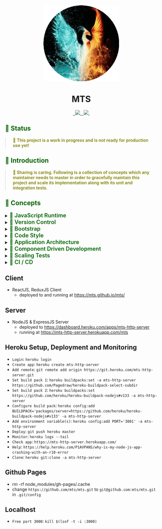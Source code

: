 <p align="center">
  <img width="250px" height="250px" src=".docs/image/logo.jpg">
</p>

<h1 align="center">MTS</h1>

<p align="center">
  <a aria-label="npm package" href="https://www.npmjs.com/package/mts-client">
    <img alt="" src="https://img.shields.io/npm/v/mts-client.svg">
  </a>

  <a aria-label="travis build" href="https://travis-ci.org/mts/mts">
    <img alt="" src="https://img.shields.io/travis/mts/mts.svg?logo=travis">
  </a>

  <a href="https://codecov.io/gh/mts/mts">
    <img src="https://codecov.io/gh/mts/mts/branch/master/graph/badge.svg" />
  </a>

  <a aria-label="downloads" href="http://npm-stat.com/charts.html?package=mts-client&from=2018-10-13">
    <img alt="" src="https://img.shields.io/npm/dm/mts-client.svg">
  </a>

  <a aria-label="last commit" href="https://github.com/mts/mts/commits/master">
    <img alt="" src="https://img.shields.io/github/last-commit/mts/mts.svg">
  </a>

  <a aria-label="contributors graph" href="https://github.com/mts/mts/graphs/contributors">
    <img src="https://img.shields.io/github/contributors/mts/mts.svg">
  </a>

  <a aria-label="license" href="https://github.com/mts/mts/blob/master/LICENSE">
    <img src="https://img.shields.io/github/license/mts/mts.svg" alt="">
  </a>
</p>

<h2 style="color: #006400;">🗿 Status</h2>

<blockquote style="margin: 0; padding: 0 24px; color: olive; font-weight: 600; font-size:1em">🐝 This project is a work in progress and is not ready for production use yet!</blockquote>

<h2 style="color: #006400;">🗿 Introduction</h2>

<blockquote style="margin: 0; padding: 0 24px; color: olive; font-weight: 600; font-size:1em">🐝 Sharing is caring. Following is a collection of concepts which any maintainer needs to master in order to gracefully maintain this project and scale its implementation along with its unit and integration tests.</blockquote>

<h2 style="color: #006400;">🗿 Concepts</h2>

<details>
  <summary><span style="color: #006400; font-weight: 600; font-size:1.3em"> 📗 JavaScript Runtime</span></summary>
  <blockquote style="margin: 0; padding: 0 24px">
    <details>
      <summary style="color: #006400;">Node.js</summary>
      <blockquote style="margin: 0; padding: 0 24px">
        <details>
          <summary style="color: #006400;">📜 Node</summary>
          <blockquote style="margin: 0; padding: 0 24px">
            <ul>
              <li>Package(s): <a style="color: #006400;" href="https://github.com/nodejs/node">node</a> repository on GitHub</li>
              <li>Information: <strong><em>Node is required to bootstrap the project. Linting, formatting, testing and building scripts run all on Node.</em></strong></li>
            </ul>
          </blockquote>
        </details>
      </blockquote>
    </details>
  </blockquote>
</details>

<details>
  <summary><span style="color: #006400; font-weight: 600; font-size:1.3em"> 📗 Version Control</span></summary>
  <blockquote style="margin: 0; padding: 0 24px">
    <details>
      <summary style="color: #006400;">Git (self)</summary>
      <blockquote style="margin: 0; padding: 0 24px">
        <details>
        <summary style="color: #006400;">📜 Git</summary>
          <blockquote style="margin: 0; padding: 0 24px">
            <ul>
              <li><a style="color: #006400;" href="https://git-scm.com/">Git</a> distributed version control system</li>
              <li><a style="color: #006400;" href="https://www.atlassian.com/git/tutorials/learn-git-with-bitbucket-cloud">Git Commands</a> documentation by Atlassian</li>
              <li>Information: <strong><em>Project source code is maintained in a Git repository. Using Git commands through the command prompt or a Git Client is essential.</em></strong></li>
            </ul>
          </blockquote>
        </details>
      </blockquote>
    </details>
    <details>
      <summary style="color: #006400;">Git Hooks</summary>
      <blockquote style="margin: 0; padding: 0 24px">
        <details>
        <summary style="color: #006400;">📜 Using Git Hooks</summary>
          <blockquote style="margin: 0; padding: 0 24px">
            <ul>
              <li>Package(s): <a style="color: #006400;" href="https://github.com/typicode/husky">husky</a> repository on GitHub</li>
              <li>Setup file(s):<a style="color: #006400;" href="https://github.com/mts/mts/blob/master/.huskyrc">.huskyrc</a></li>
              <li>Script(s) in project's package.json: n/a</li>
              <li>Information: <strong><em>Husky utilizes Git hooks such as pre-commit and pre-push</em></strong></li>
            </ul>
          </blockquote>
        </details>
        <details>
          <summary style="color: #006400;">📜 Running linters and testers against staged git files</summary>
          <blockquote style="margin: 0; padding: 0 24px">
            <ul>
              <li>Package(s): <a style="color: #006400;" href="https://github.com/okonet/lint-staged">lint-staged</a> repository on GitHub</li>
              <li>Setup file(s):
                <a style="color: #006400;" href="https://github.com/mts/mts/blob/master/.lintstagedrc">.lintstagedrc</a>
              </li>
              <li>Script(s) in project's package.json: n/a</li>
              <li>Information: <strong><em>lint-staged runs linters and testers against staged git files. Using lint-staged combined with husky and thus targeting pre-commit and pre-push Git hooks prevents source code not conforming to linting rules and formatting style being committed or pushed to the Git repository's origin</em></strong></li>
            </ul>
          </blockquote>
        </details>
      </blockquote>
    </details>
    <details>
      <summary style="color: #006400;">Git Client</summary>
      <blockquote style="margin: 0; padding: 0 24px">
        <details>
          <summary style="color: #006400;">📜 Git Kraken</summary>
          <blockquote style="margin: 0; padding: 0 24px">
            <ul>
              <li><a style="color: #006400;" href="https://www.gitkraken.com/">Website</a></li>
              <li>Information: <strong><em>The coolest, the finest and the best Git client in the world 👌 Over 1.5 Million GitKraken Users❗</em></strong></li>
            </ul>
          </blockquote>
        </details>
        <details>
          <summary style="color: #006400;">📜 Sourcetree</summary>
          <blockquote style="margin: 0; padding: 0 24px">
            <ul>
              <li><a style="color: #006400;" href="https://www.sourcetreeapp.com/">Website</a></li>
              <li>Information: <strong><em>Sourcetree simplifies how you interact with your Git repositories so you can focus on coding. Visualize and manage your repositories through Sourcetree's simple Git GUI.</em></strong></li>
            </ul>
          </blockquote>
        </details>
      </blockquote>
    </details>
  </blockquote>
</details>

<details>
  <summary><span style="color: #006400; font-weight: 600; font-size:1.3em"> 📗 Bootstrap</span></summary>
  <blockquote style="margin: 0; padding: 0 24px">
    <details>
      <summary style="color: #006400;">Install</summary>
      <blockquote style="margin: 0; padding: 0 24px">
        Run <kbd>rm -rf node_modules package-lock.json && npm install</kbd> for<br>
        <kbd>repository root</kbd>, <kbd>packages/http-server folder</kbd> and <kbd>packages/client folder</kbd><br>
        <strong><em> to remove node_modules directory, package-lock.json file and install all packages from scratch</em></strong>
      </blockquote>
    </details>
    <details>
      <summary style="color: #006400;">Bootstrap</summary>
      <blockquote style="margin: 0; padding: 0 24px">
        Run <kbd>npm run bootstrap</kbd>
        <strong><em>to run linting, formatting, testing and building sequentially</em></strong>
      </blockquote>
    </details>
    <details>
      <summary style="color: #006400;">Start</summary>
      <blockquote style="margin: 0; padding: 0 24px">
        Run <kbd>npm start</kbd><strong><em> in 1st terminal in packages/http-server folder to start up http-server</em></strong><br>
        Run <kbd>npm start</kbd><strong><em> in 2nd terminal in packages/client to start up webpack-dev-server</em></strong><br>
        Run <kbd>npm run test -- --watch --onlyChanged --verbose</kbd><strong><em> in 3rd terminal to let Jest watch changed tests</em></strong><br>
      </blockquote>
    </details>
    <details>
      <summary style="color: #006400;">Dynamic Code Splitting</summary>
      <blockquote style="margin: 0; padding: 0 24px">
        <ul>
          <li><strong><em>Babel</em></strong> enables parsing dynamic imports through <a href="https://babeljs.io/docs/en/babel-plugin-syntax-dynamic-import">@babel/plugin-syntax-dynamic-import</a> since <a href="https://babeljs.io/blog/2019/07/03/7.5.0">v7.5.0</a></li>
          <li><strong><em>Webpack</em></strong> recommends this <a href="https://webpack.js.org/guides/code-splitting/#dynamic-imports">technique</a> instead of the legacy webpack-specific approach through optimization.splitChunks configuration option.
          </li>
        </ul>
      </blockquote>
    </details>
  </blockquote>
</details>

<details>
  <summary><span style="color: #006400; font-weight: 600; font-size:1.3em"> 📗 Code Style</span></summary>
  <blockquote style="margin: 0; padding: 0 24px">
    <details>
      <summary style="color: #006400;">Code Linting</summary>
      <blockquote style="margin: 0; padding: 0 24px">
        <details>
          <summary style="color: #006400;">📜 JavaScript</summary>
          <blockquote style="margin: 0; padding: 0 24px">
            <ul>
              <li>Package(s): 
                <ul>
                  <li><a style="color: #006400;" href="https://github.com/eslint/eslint">eslint</a> repository on GitHub</li>
                  <li><a style="color: #006400;" href="https://github.com/SublimeLinter/SublimeLinter-eslint">SublimeLinter-eslint</a> for Sublime Text</li>
                  <li><a style="color: #006400;" href="https://github.com/microsoft/vscode-eslint">vscode-eslint</a> for Visual Studio Code</li>
                  <li><a style="color: #006400;" href="http://plugins.jetbrains.com/plugin/7494-eslint">eslint plugin</a> for Webstorm and ItelliJ</li>
                </ul>
              </li>
              <li>Setup file(s):
                <a style="color: #006400;" href="https://github.com/mts/mts/blob/master/.eslintrc">.eslintrc</a>,
                <a style="color: #006400;" href="https://github.com/mts/mts/blob/master/.eslintignore">.eslintignore</a>
              </li>
              <li>JavaScript Style Guide(s):
                <a style="color: #006400;" href="https://github.com/airbnb/javascript">AirBnb JavaScript Style Guide</a>,
                <a style="color: #006400;" href="https://github.com/airbnb/javascript/tree/master/react">Airbnb React/JSX Style Guide</a>
              </li>
              <li>Script(s) in project's package.json:
                <ul>
                  <li>"lint:format": "npm-run-all lint format"</li>
                  <li>"lint": "npm-run-all lint:js:jsx lint:scss"</li>
                  <li>"lint:js:jsx": "eslint --ext .js --ext .jsx packages/**/src/**/*.{js,jsx} --fix"</li>
                </ul>
              </li>
              <li>Information: <strong><em>Linting scripts meant for JavaScript files recursively go through all js, jsx files under the src directory checking if the source code conforms to ESLint linting rules, applying auto fixes if possible and outputs all other violations through the console.</em></strong></li>
            </ul>
          </blockquote>
        </details>
        <details>
          <summary style="color: #006400;">📜 Sass</summary>
          <blockquote style="margin: 0; padding: 0 24px">
            <ul>
              <li>Package(s): 
                <ul>
                  <li><a style="color: #006400;" href="https://github.com/stylelint/stylelint">stylelint</a> repository on GitHub</li>
                  <li><a style="color: #006400;" href="https://github.com/SublimeLinter/SublimeLinter-stylelint">SublimeLinter-stylelint</a> for Sublime Text</li>
                  <li><a style="color: #006400;" href="https://github.com/shinnn/vscode-stylelint">vscode-stylelint</a> for Visual Studio Code</li>
                  <li><a style="color: #006400;" href="https://www.jetbrains.com/help/idea/using-stylelint-code-quality-tool.html">activate stylelint</a> for Webstorm and ItelliJ</li>
                </ul>
              </li>
              <li>Setup file(s):
                <a style="color: #006400;" href="https://github.com/mts/mts/blob/master/.stylelintrc">.stylelintrc</a>,
                <a style="color: #006400;" href="https://github.com/mts/mts/blob/master/.stylelintignore">.stylelintignore</a>
              </li>
              <li>CSS Style Guide(s):
                <a style="color: #006400;" href="https://github.com/airbnb/css">Airbnb CSS / Sass Styleguide</a>
              </li>
              <li>Script(s) in project's package.json:
                  <ul>
                    <li>"lint:format": "npm-run-all lint format"</li>
                    <li>"lint": "npm-run-all lint:js:jsx lint:scss"</li>
                    <li>"lint:scss": "stylelint \"packages/**/src/**/*.scss\" --syntax=scss --fix"</li>
                  </ul>
              </li>
              <li>Information: <strong><em>Linting scripts meant for Sass files recursively go through all scss files under the src directory checking if the source code conforms to Stylelint linting rules, applying auto fixes if possible and outputs all other violations through the console.</em></strong></li>
            </ul>
          </blockquote>
        </details>
      </blockquote>
    </details>
    <details>
      <summary style="color: #006400;">Code Formatting</summary>
      <blockquote style="margin: 0; padding: 0 24px">
        <details>
        <summary style="color: #006400;">📜 HTML, JavaScript and Sass</summary>
          <blockquote style="margin: 0; padding: 0 24px">
            <ul>
              <li>Package(s): 
                <ul>
                  <li><a style="color: #006400;" href="https://github.com/prettier/prettier">prettier</a> repository on GitHub</li>
                  <li><a style="color: #006400;" href="https://github.com/jonlabelle/SublimeJsPrettier">SublimeJsPrettier</a> for Sublime Text</li>
                  <li><a style="color: #006400;" href="https://github.com/prettier/prettier-vscode">prettier-vscode</a> for Visual Studio Code</li>
                  <li><a style="color: #006400;" href="https://plugins.jetbrains.com/plugin/10456-prettier">prettier plugin</a> for Webstorm and ItelliJ</li>
                </ul>
              </li>
              <li>Setup file(s):
                <a style="color: #006400;" href="https://github.com/mts/mts/blob/master/.prettierrc">.prettierrc</a>,
                <a style="color: #006400;" href="https://github.com/mts/mts/blob/master/.prettierignore">.prettierignore</a>
              </li>
              <li>Script(s) in project's package.json:
                <ul>
                  <li>"format": "npm-run-all format:js:jsx format:scss"</li>
                  <li>"format:js:jsx": "prettier --write \"packages/**/src/**/*.{js,jsx}\""</li>
                  <li>"format:scss": "prettier --write \"packages/**/src/**/*.scss\""</li>
                </ul>
              </li>
              <li>Information: <strong><em>Code formatting scripts meant for JavaScript and Sass files recursively go through all js, jsx and scss files under the src directory enforcing a consistent style by parsing code and re-printing it with its own rules that take the maximum line length into account, wrapping code when necessary.</em></strong></li>
            </ul>
          </blockquote>
        </details>
      </blockquote>
    </details>
    <details>
      <summary style="color: #006400;">File Formatting</summary>
      <blockquote style="margin: 0; padding: 0 24px">
        <details>
        <summary style="color: #006400;">📜 EditorConfig</summary>
          <blockquote style="margin: 0; padding: 0 24px">
            <ul>
              <li>Package(s):
                <ul>
                  <li><a style="color: #006400;" href="https://github.com/editorconfig">editorconfig</a> repository on GitHub</li>
                  <li><a style="color: #006400;" href="https://github.com/editorconfig/editorconfig-sublime">editorconfig-sublime</a> for Sublime Text</li>
                  <li><a style="color: #006400;" href="https://github.com/editorconfig/editorconfig-vscode">editorconfig-vscode</a> for Visual Studio Code</li>
                  <li><a style="color: #006400;" href="https://github.com/editorconfig/editorconfig-jetbrains">editorconfig-jetbrains</a> for Webstorm and IntelliJ</li>
                </ul>
              </li>
              <li>Setup file(s):
                <a style="color: #006400;" href="https://github.com/mts/mts/blob/master/.editorconfig">.editorconfig</a>
              </li>
              <li>Script(s) in project's package.json: n/a</li>
              <li>Information: <strong><em>File formatting configuration helps maintain consistent coding styles for multiple developers working on the same project across various editors and IDEs</em></strong></li>
            </ul>
          </blockquote>
        </details>
      </blockquote>
    </details>
  </blockquote>
</details>

<details>
  <summary><span style="color: #006400; font-weight: 600; font-size:1.3em"> 📗 Application Architecture</span></summary>
  <blockquote style="margin: 0; padding: 0 24px">
    <details>
      <summary style="color: #006400;">State Container</summary>
      <blockquote style="margin: 0; padding: 0 24px">
        <details>
          <summary style="color: #006400;">📜 Redux</summary>
          <blockquote style="margin: 0; padding: 0 24px">
            <ul>
              <li>Package(s): 
                <ul>
                  <li><a style="color: #006400;" href="https://github.com/reduxjs/redux">redux</a> repository on GitHub</li>
                  <li><a style="color: #006400;" href="https://github.com/reduxjs/react-redux">react-redux</a> repository on GitHub</li>
                </ul>
              </li>
              <li>Setup file(s):
                <a style="color: #006400;" href="https://github.com/mts/mts/blob/master/packages/client/src/store/client.js">client.js</a> for regular store,
                <a style="color: #006400;" href="https://github.com/mts/mts/blob/master/packages/library/src/store/mock.js">mock.js</a> for mock store
              </li>
              <li>Script(s) in project's package.json: n/a</li>
              <li>Information: 
                <details>
                  <summary style="color: #006400;">Flux</summary>
                  <blockquote style="margin: 0; padding: 0 24px">
                    This project implements <a href="https://facebook.github.io/flux/">Flux </a>based application architecture through Redux state container and React integration for Redux. <br>
                    Components initiate changes by dispatching actions or thunks<br>
                    <img width="400px" height="250px" src=".docs/image/flux-component.png"> <br>
                    Dispatcher processes dispatched actions and thunks and reducer releases new state<br>
                    <img width="400px" height="250px" src=".docs/image/flux-flow.png"> <br>
                  </blockquote>
                </details>
                <details>
                  <summary style="color: #006400;">Store</summary>
                  <blockquote style="margin: 0; padding: 0 24px">
                    <ul>
                      <li>Each application in this project has a Redux store which implements the following:
                        <ul>
                          <li><strong><em>Actions</em></strong> to dispatch when mutating existing state in a syncronous flow</li>
                          <li><strong><em>Thunks</em></strong> to dispatch when mutating existing state in an asyncronous flow through redux-thunk middleware</li>
                          <li><strong><em>Reducer</em></strong> which takes existing state and an action as arguments and returns a new state. Immutability is achieved by spreading existing state to the level of mutation in the nested data structure</li>
                          <li><strong><em>State</em></strong>
                            <ul>
                              <li><strong><em>Default state</em></strong> to be used by the actual application store which consists of the following three partitions:
                                <ul>
                                  <li>context partition reflects user's signed in and authorization response states</li>
                                  <li>api partition reflects all from API endpoints' response states</li>
                                  <li>ui partition reflects all atomic design patterns' states</li>
                                </ul>
                              </li>
                              <li><strong><em>Mock state</em></strong>  to be used by a mock store when rendering snapshots and stories <br>
                                  Mock state consists of exactly the same context, api and ui partitions populated by static data.
                              </li>
                            </ul>
                          </li>
                        </ul>
                      </li>
                      <li>
                        <strong><em>Difference actions and thunks</em></strong> is that the redux dispatcher passes a dispached action onto the reducer as second argument whereas it directly calls the thunk instead.
                      </li>
                      <li>
                        <strong><em>AppStore class</em></strong> is meant to serve as application's state container and extends a base store called <strong><em>Store</em></strong> which sets
                        <ul> 
                          <li>the default application state in setAppDefaultState()</li>
                          <li>application state container in setAppStore()</li>
                          <li>populates application state in setAppCompleteState()</li>
                          <li>sets hot module reloading in setHotModuleReloading() when Webpack HotModuleReplacementPlugin interface is exposed under the module.hot property.</li>
                        </ul>
                      </li>
                        <li>
                          <strong><em>Store class</em></strong> sets redux-thunk as thunk middleware for redux in setMiddlewares() and composes enhancers in setEnhancer() when initialized.
                        </li>
                    </ul>
                  </blockquote>
                </details>
              </li>
            </ul>
          </blockquote>
        </details>
      </blockquote>
    </details>
  </blockquote>
</details>

<details>
  <summary><span style="color: #006400; font-weight: 600; font-size:1.3em"> 📗 Component Driven Development</span></summary>
  <blockquote style="margin: 0; padding: 0 24px">
    <details>
      <summary style="color: #006400;">Methodology</summary>
      <blockquote style="margin: 0; padding: 0 24px">
        <details>
          <summary style="color: #006400;">📜 Atomic Design</summary>
          <blockquote style="margin: 0; padding: 0 24px">
            <ul>
              <li><strong><em><a style="color: #006400;" href="http://bradfrost.com/blog/post/atomic-web-design/#atoms">Atoms: </a></em></strong>Each Atom renders an atomic piece of UI</li>
              <li><strong><em><a style="color: #006400;" href="http://bradfrost.com/blog/post/atomic-web-design/#molecules">Molecules: </a></em></strong>Each molecule renders a composition of atoms</li>
              <li><strong><em><a style="color: #006400;" href="http://bradfrost.com/blog/post/atomic-web-design/#organisms">Organism: </a></em></strong>Each application of this project implements an organism called Landing which renders a composition of molecules</li>
              <li><strong><em><a style="color: #006400;" href="http://bradfrost.com/blog/post/atomic-web-design/#templates">Templates: </a></em></strong>Templates consist mostly of groups of organisms stitched together to form pages</li>
              <li><strong><em><a style="color: #006400;" href="http://bradfrost.com/blog/post/atomic-web-design/#pages">Pages: </a></em></strong>Pages are specific instances of templates</li>
            </ul>
          </blockquote>
        </details>
      </blockquote>
    </details>
    <details>
      <summary style="color: #006400;">Rendering</summary>
      <blockquote style="margin: 0; padding: 0 24px">
        <details>
          <summary style="color: #006400;">📜 React</summary>
          <blockquote style="margin: 0; padding: 0 24px">
            <ul>
              <li><strong><em>Component Type: </em></strong> Preferred choice of component type is staless functional</li>
              <li><strong><em>Component Partitions: </em></strong>Each component implements the following partitions along with an index.js
                <ul>
                  <li><strong><em>.jsx file: </em></strong>Contains the main UI implementation</li>
                  <li><strong><em>.scss (optional) file: </em></strong>Used in case of any component specific Sass styling implementation</li>
                  <li><strong><em>.props.js file: </em></strong>Exposes default props to the component </li>
                  <li><strong><em>.int.render.js file: </em></strong>Exposes various flavors of the component to snapshots and stories for integration testing purposes</li>
                  <li><strong><em>.int.test.js file: </em></strong>Implements snapshots for flavors of the component exposed by .int.render.js</li>
                  <li><strong><em>.int.story.js file: </em></strong>Implements stories for flavors of the component exposed by .int.render.js</li>
                </ul>
              </li>
            </ul>
          </blockquote>
        </details>
      </blockquote>
    </details>
  </blockquote>
</details>

<details>
  <summary><span style="color: #006400; font-weight: 600; font-size:1.3em"> 📗 Scaling Tests</span></summary>
  <blockquote style="margin: 0; padding: 0 24px">
    <details>
      <summary style="color: #006400;">Testing Strategy</summary>
      <blockquote style="margin: 0; padding: 0 24px">
        <ul>
          <li>Information: <strong><em> Testing strategy consists of<br>
            <ul>
              <li>
                Unit testing covering regular logic by implementing <a href="https://jestjs.io/">Jest unit tests</a>
              </li>
              <li>
                Integration testing covering UI logic, look and feel and responsiveness by implementing<br>
                <a href="https://jestjs.io/">Jest Snapshots</a> and
                <a href="https://github.com/storybookjs/storybook">Storybook stories</a>
              </li>
            </ul>
            </em></strong>
          </li>
          <li><img width="500px" height="250px" src=".docs/image/testing-strategy.jpg"></li>
        </ul>
      </blockquote>
    </details>
    <details>
      <summary style="color: #006400;">Code Coverage Report</summary>
      <blockquote style="margin: 0; padding: 0 24px">
        <ul>
          <li>Information: <strong><em> Code coverage thresholds are setup in
            <a style="color: #006400;" href="https://github.com/mts/mts/blob/master/jest.config.js">jest.config.js</a><br></em></strong>
          </li>
          <li><img width="650px" height="800px" src=".docs/image/code-coverage-report.jpg"></li>
        </ul>
      </blockquote>
    </details>    
    <details>
      <summary style="color: #006400;">Scaling Unit Tests</summary>
      <blockquote style="margin: 0; padding: 0 24px">
        <details>
          <summary style="color: #006400;">📜 Unit tests run by Jest</summary>
          <blockquote style="margin: 0; padding: 0 24px">
            <ul>
              <li>Package(s): <a style="color: #006400;" href="https://github.com/facebook/jest">jest</a> repository on GitHub</li>
              <li>Setup file(s):
                <a style="color: #006400;" href="https://github.com/mts/mts/blob/master/jest.config.js">jest.config.js</a>,
                <a style="color: #006400;" href="https://github.com/mts/mts/blob/master/jest.setup.js">jest.setup.js</a>
              </li>
              <li>Script(s) in project's package.json:
                <ul>
                  <li>"test": "jest -u --no-cache --silent --runInBand --coverage"</li>
                  <li>"test:coverage": "jest --coverage --silent"</li>
                </ul>
              </li>
              <li>Information:
                <strong><em>
                <ul>
                  <li>Check out <a style="color: #006400;" href="https://jestjs.io/">Jest </a> documentation by Facebook</li>
                  <li>Each JavaScript file whose implementation is subject to unit testing must have a .test.js file in the __tests__ directory at the same level with the targeted implementation</li>
                  <li>Test blocks must be implemented conforming to the Arrange, Act, Assert pattern</li>
                  <li>Using Jest API
                    <ul>
                      <li>
                        <details>
                          <summary><a style="color: #006400;" href="https://jestjs.io/docs/en/tutorial-async#async-await">async/await</a> Test blocks covering asyncronous functions must be implemented conforming to the following pattern</summary>
                          <blockquote style="margin: 0; padding: 0 24px">
                            <code>
                              test('must ...', async () => {
                                ...
                                await expect(someFunction).someExpectMethod()
                              })
                            </code>
                          </blockquote>
                        </details>
                      </li>
                      <li>
                        <details>
                          <summary><a style="color: #006400;" href="https://jestjs.io/docs/en/api#describename-fn">describe()</a> must be used to group related tests conforming to the following pattern</summary>
                          <blockquote style="margin: 0; padding: 0 24px">
                            <code>
                              describe('file name of module under test', () => {
                                beforeEach(() => {
                                  jest.resetModules()
                                  ...
                                })
                                afterEach(() => {
                                  jest.clearAllMocks()
                                  ...
                                }
                                describe('name of function as the unit under test', () => {
                                  test('must do something', () => {
                                  })
                                  test('must do something else', () => {
                                  })
                                })
                              })
                            </code>
                          </blockquote>
                        </details>
                      </li>
                      <li>
                        <details>
                          <summary><a style="color: #006400;" href="https://jestjs.io/docs/en/jest-object#jestmockmodulename-factory-options">jest.mock()</a> must be used to mock dependency modules</summary>
                          <blockquote style="margin: 0; padding: 0 24px">
                            <code>
                              jest.mock('some dependency module name or relative path with module name', () => ({
                                someExposedFunction: () => ({}),
                                someOtherExposedFunction: jest.fn(),
                              }))
                            </code>
                          </blockquote>
                        </details>
                      </li>
                      <li>
                        <details>
                          <summary><a style="color: #006400;" href="https://nodejs.org/api/modules.html#modules_require_id">require()</a> must be used to access a mocked dependency module</summary>
                          <blockquote style="margin: 0; padding: 0 24px">
                            <code>
                              const someModuleMockObject = require('some-module')
                              const someOtherModuleMockObject = require('../../../relative-path-to/some-module')
                            </code>
                          </blockquote>
                        </details>
                      </li>
                      <li>
                        <details>
                          <summary><a style="color: #006400;" href="https://jestjs.io/docs/en/jest-object#jestspyonobject-methodname">jest.spyOn()</a> must be used to mock functions exposed by mocked dependency modules conforming to the following pattern</summary>
                          <blockquote style="margin: 0; padding: 0 24px">
                            <code>
                              jest.spyOn(requiredMockObject, 'functionExposedByRequiredMockObject')
                            </code>
                          </blockquote>
                        </details>
                      </li>
                      <li>
                        <details>
                          <summary><a style="color: #006400;" href="https://jestjs.io/docs/en/mock-function-api#mockfnmockimplementationfn">jest.mockImplementation()</a> must be used to mock the implementations of mocked functions exposed by mocked dependency modules conforming to the following pattern</summary>
                          <blockquote style="margin: 0; padding: 0 24px">
                            <code>
                              jest.spyOn(requiredMockObject, 'functionExposedByRequiredMockObject').mockImplementation(jest.fn())
                              jest.spyOn(requiredMockObject, 'functionExposedByRequiredMockObject').mockImplementation(jest.fn() => { replace with desired implementation})
                            </code>
                          </blockquote>
                        </details>
                      </li>
                      <li>
                        <details>
                          <summary><a style="color: #006400;" href="https://jestjs.io/docs/en/mock-function-api#mockfnmockreturnvaluevalue">jest.mockReturnValue()</a> must be used to mock return values of mocked functions exposed by mocked dependency modules conforming to the following pattern</summary>
                          <blockquote style="margin: 0; padding: 0 24px">
                            <code>
                              jest.spyOn(requiredMockObject, 'functionExposedByRequiredMockObject').mockReturnValue(someValue)
                            </code>
                          </blockquote>
                        </details>
                      </li>
                      <li>
                        <details>
                          <summary><a style="color: #006400;" href="https://jestjs.io/docs/en/expect">expect()</a> must be used to assert expected values against received values using any of the expect <a style="color: #006400;" href="https://jestjs.io/docs/en/expect">methods conforming to the following pattern</a></summary>
                          <blockquote style="margin: 0; padding: 0 24px">
                            <code>
                              expect(someMockFunction).toHaveBeenCalled()
                              expect(someMockFunction).not.toHaveBeenCalled()
                              ...
                              expect(someMockFunction).toHaveBeenCalledTimes(someNumber)
                              expect(someMockFunction).not.toHaveBeenCalled()
                              ...
                              expect(someMockFunction).toHaveBeenCalledWith({ someObjectProperty: 'some-value', someOtherObjectProperty; expect.any(Boolean)})
                              ...
                              expect(someObject).toMatchObject(someOtherObject)
                              expect(someObject).not.toMatchObject(someOtherObject)
                              ...
                              expect(someObject).toBe(someOtherObject)
                              expect(someObject).not.toBe(someOtherObject)
                              ...
                              expect(someValue).toEqual(someOtherValue)
                              expect(someValue).not.toEqual(someOtherValue)
                              ...
                              expect(someObject).toBeUndefined()
                              expect(someObject).not.toBeUndefined()
                              ...
                              expect(somevAlue).toBeTruthy()
                              expect(somevAlue).toBeFalsy()
                            </code>
                          </blockquote>
                        </details>
                      </li>
                    </ul>
                  </li>
                </ul>
                </em></strong>
              </li>
            </ul>
          </blockquote>
        </details>
      </blockquote>
    </details>
    <details>
      <summary style="color: #006400;">Scaling Integration Tests</summary>
      <blockquote style="margin: 0; padding: 0 24px">
        <details>
          <summary style="color: #006400;">📜 Snapshots run by Jest</summary>
          <blockquote style="margin: 0; padding: 0 24px">
            <ul>
              <li>Package(s):
                <ul>
                  <li><a style="color: #006400;" href="https://github.com/facebook/jest">jest</a> repository on GitHub</li>
                </ul>
              </li>
              <li>Setup file(s):
                <a style="color: #006400;" href="https://github.com/mts/mts/blob/master/jest.config.js">jest.config.js</a>,
                <a style="color: #006400;" href="https://github.com/mts/mts/blob/master/jest.setup.js">jest.setup.js</a>
              </li>
              <li>Script(s) in project's package.json:
                <ul>
                  <li>"test": "jest -u --no-cache --silent --runInBand --coverage"</li>
                  <li>"test:coverage": "jest --coverage --silent"</li>
                </ul>
              </li>
              <li>Information:
                <strong><em>
                <ul>
                  <li>Check out <a style="color: #006400;" href="https://jestjs.io/">Jest </a> documentation by Facebook</li>
                  <li>Each UI component whose jsx render implementation is subject to integration testing <br>
                      must have a .int.test.js file with snapshots of various flavors of the component in the __tests__ directory at the same level with the targeted implementation</li>
                  <li>Using Jest API
                    <ul>
                      <li>
                        <details>
                          <summary><a style="color: #006400;" href="https://jestjs.io/docs/en/snapshot-testing#snapshot-testing-with-jest">Snapshot Testing with Jest</a> Snapshots must be implemented conforming to the following pattern</summary>
                          <blockquote style="margin: 0; padding: 0 24px">
                            <code>
                            describe('<SomeComponent />', () => {
                              describe('Snaphot', () => {
                                test('must match composition', () => {
                                  expect(global.renderToJSON(<SomeComponent />)).toMatchSnapshot()
                                })
                              })
                            })
                            </code>
                          </blockquote>
                        </details>
                      </li>
                    </ul>
                  </li>
                </ul>
                </em></strong>
              </li>
            </ul>
          </blockquote>
        </details>
        <details>
          <summary style="color: #006400;">📜 Stories run by Storybook</summary>
          <blockquote style="margin: 0; padding: 0 24px">
            <ul>
              <li>Package(s):
                <ul>
                  <li><a style="color: #006400;" href="https://github.com/storybookjs/storybook">storybook</a> repository on GitHub</li>
                </ul>
              </li>
              <li>Setup file(s):
                <a style="color: #006400;" href="https://github.com/mts/mts/blob/master/.storybook/addons.js">addons.js</a>,
                <a style="color: #006400;" href="https://github.com/mts/mts/blob/master/.storybook/config.js">config.js</a> for storybook
              </li>
              <li>Script(s) in project's package.json:
                <ul>
                  <li>"start-storybook": "NODE_ENV=develop start-storybook -p 3003 -c .storybook"</li>
                </ul>
              </li>
              <li>Information:
                <strong><em>
                <ul>
                  <li>Check out <a style="color: #006400;" href="https://storybook.js.org/docs/basics/introduction/">Storybook </a> documentation by Storybook.js</li>
                  <li>Each UI component whose jsx render implementation is subject to integration testing <br>
                      must have a .int.story.js file with stories of various flavors of the component in the __tests__ directory at the same level with the targeted<br>implementation</li>
                  <li>Using Storybook API
                    <ul>
                      <li>
                        <details>
                          <summary><a style="color: #006400;" href="https://storybook.js.org/docs/basics/writing-stories/#docs-content">Writing Stories with Storybook</a> Stories must be implemented conforming to the following pattern</summary>
                          <blockquote style="margin: 0; padding: 0 24px">
                            <code>storiesOf('SomeApplication/SomeAtomicDesignPattern/SomeComponent', module).add(someRenderInfo.text, () => someRender, someRenderInfo.parameters)</code>
                          </blockquote>
                        </details>
                      </li>
                    </ul>
                  </li>
                </ul>
                </em></strong>
              </li>
            </ul>
          </blockquote>
        </details>
        <details>
          <summary style="color: #006400;">📜 Using mock store with mock state</summary>
          <blockquote style="margin: 0; padding: 0 24px">
            <ul>
              <li><strong><em>Mock store</em></strong> is acquired in <a href="https://github.com/mts/mts/blob/master/packages/library/src/store/mock.js">mock.js</a> and uses redux-mock-store</li>
              <li><strong><em>Mock state</em></strong> is acquired in <a href="https://github.com/mts/mts/blob/master/packages/library/src/state/mock.js">mock.js</a></li>
              <li>
                <strong><em>Immutability</em></strong> of mock state across integration tests is achieved using deepCloneObject() <br>
                Changes specific to a test scenario can be applied to the immutable mock state clone. <br>
                Then adjusted mock state clone is passed on to the mock store and mock store is provided to any UI components involved in the test using react-redux provider
              </li>
              <li><strong><em>React Redux Provider</em></strong> is used to provide the mock store with a mock state to any UI component. <br>
                It accepts any store object in the store prop and provides the store to UI components rendered as its children.
              </li>
            </ul>
        </details>
      </blockquote>
    </details>
  </blockquote>
</details>

<details>
  <summary><span style="color: #006400; font-weight: 600; font-size:1.3em"> 📗 CI / CD</span></summary>
  <blockquote style="margin: 0; padding: 0 24px">
    <details>
      <summary style="color: #006400;">Continuous integration service</summary>
      <blockquote style="margin: 0; padding: 0 24px">
        <details>
          <summary style="color: #006400;">📜 Travis CI</summary>
          <blockquote style="margin: 0; padding: 0 24px">
            <ul>
              <li>Check out <a style="color: #006400;" href="https://docs.travis-ci.com/"> documentation</a> by Travis CI</li>
              <li>Check out <a style="color: #006400;" href="https://travis-ci.org/mts/mts">builds</a> at Travis CI</li>
            </ul>
          </blockquote>
        </details>
      </blockquote>
    </details>    
    <details>
      <summary style="color: #006400;">Branching Model</summary>
      <blockquote style="margin: 0; padding: 0 24px">
        <details>
          <summary style="color: #006400;">📜 Git Flow</summary>
          <blockquote style="margin: 0; padding: 0 24px">
            <ul>
              <li>Check out <a style="color: #006400;" href="https://blog.axosoft.com/gitflow/">Gitflow </a> documentation by Axasoft</li>
              <li>Check out <a style="color: #006400;" href="https://www.atlassian.com/git/tutorials/comparing-workflows/gitflow-workflow">Gitflow </a> documentation by Atlassian</li>
            </ul>
          </blockquote>
        </details>
      </blockquote>
    </details>
  </blockquote>
</details>

## Client

- ReactJS, ReduxJS Client
  - deployed to and running at https://mts.github.io/mts/

## Server

- NodeJS & ExpressJS Server
  - deployed to https://dashboard.heroku.com/apps/mts-http-server
  - running at https://mts-http-server.herokuapp.com/mts

## Heroku Setup, Deployment and Monitoring

- `Login`: `heroku login`
- `Create app`: `heroku create mts-http-server`
- `Add remote`: `git remote add origin https://git.heroku.com/mts-http-server.git`
- `Set build pack 1`: `heroku buildpacks:set -a mts-http-server https://github.com/Pagedraw/heroku-buildpack-select-subdir`
- `Set build pack 2`: `heroku buildpacks:set https://github.com/heroku/heroku-buildpack-nodejs#v133 -a mts-http-server`
- `Configure build pack`: `heroku config:add BUILDPACK='packages/server=https://github.com/heroku/heroku-buildpack-nodejs#v133' -a mts-http-server`
- `Add environment variable(s)`: `heroku config:add PORT='3001' -a mts-http-server`
- `Deploy`: `git push heroku master`
- `Monitor`: `heroku logs --tail`
- `Check app`: `https://mts-http-server.herokuapp.com/`
- `Help`: `https://help.heroku.com/P1AVPANS/why-is-my-node-js-app-crashing-with-an-r10-error`
- `Clone`: `heroku git:clone -a mts-http-server`

## Github Pages

- rm -rf node_modules/gh-pages/.cache
- change `https://github.com/mts/mts.git` to `git@github.com:mts/mts.git` in `.git/config`

## Localhost

- `Free port 3000`: `kill $(lsof -t -i :3000)`
